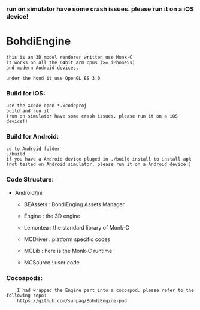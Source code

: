 ### run on simulator have some crash issues. please run it on a iOS device!

# BohdiEngine

	this is an 3D model renderer written use Monk-C
	it works on all the 64bit arm cpus (>= iPhone5s)
	and modern Android devices.

	under the hood it use OpenGL ES 3.0

### Build for iOS:

	use the Xcode open *.xcodeproj
	build and run it
	(run on simulator have some crash issues. please run it on a iOS device!)

### Build for Android:

	cd to Android folder
	./build
	if you have a Android device pluged in ./build install to install apk
	(not tested on Android simulator. please run it on a Android device!)

### Code Structure:

  - Android/jni
  
	- BEAssets : BohdiEnging Assets Manager
	- Engine   : the 3D engine
	- Lemontea : the standard library of Monk-C
	- MCDriver : platform specific codes
	- MCLib    : here is the Monk-C runtime

	- MCSource : user code

### Cocoapods:

        I had wrapped the Engine part into a cocoapod. please refer to the following repo:
        https://github.com/sunpaq/BohdiEngine-pod

